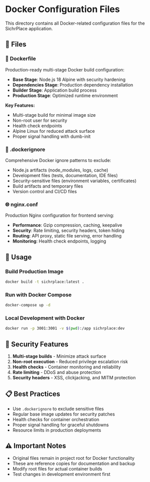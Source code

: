 # Docker Configuration Files

This directory contains all Docker-related configuration files for the SichrPlace application.

## 📁 Files

### 🐳 **Dockerfile**
Production-ready multi-stage Docker build configuration:
- **Base Stage**: Node.js 18 Alpine with security hardening
- **Dependencies Stage**: Production dependency installation
- **Builder Stage**: Application build process
- **Production Stage**: Optimized runtime environment

**Key Features:**
- Multi-stage build for minimal image size
- Non-root user for security
- Health check endpoints
- Alpine Linux for reduced attack surface
- Proper signal handling with dumb-init

### 🚫 **.dockerignore**
Comprehensive Docker ignore patterns to exclude:
- Node.js artifacts (node_modules, logs, cache)
- Development files (tests, documentation, IDE files)
- Security-sensitive files (environment variables, certificates)
- Build artifacts and temporary files
- Version control and CI/CD files

### 🌐 **nginx.conf**
Production Nginx configuration for frontend serving:
- **Performance**: Gzip compression, caching, keepalive
- **Security**: Rate limiting, security headers, token hiding
- **Routing**: API proxy, static file serving, error handling
- **Monitoring**: Health check endpoints, logging

## 🚀 **Usage**

### Build Production Image
```bash
docker build -t sichrplace:latest .
```

### Run with Docker Compose
```bash
docker-compose up -d
```

### Local Development with Docker
```bash
docker run -p 3001:3001 -v $(pwd):/app sichrplace:dev
```

## 🔐 **Security Features**

1. **Multi-stage builds** - Minimize attack surface
2. **Non-root execution** - Reduced privilege escalation risk  
3. **Health checks** - Container monitoring and reliability
4. **Rate limiting** - DDoS and abuse protection
5. **Security headers** - XSS, clickjacking, and MITM protection

## 📋 **Best Practices**

- Use `.dockerignore` to exclude sensitive files
- Regular base image updates for security patches
- Health checks for container orchestration
- Proper signal handling for graceful shutdowns
- Resource limits in production deployments

## ⚠️ **Important Notes**

- Original files remain in project root for Docker functionality
- These are reference copies for documentation and backup
- Modify root files for actual container builds
- Test changes in development environment first